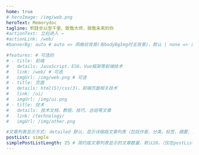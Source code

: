 ```yaml
---
home: true
# heroImage: /img/web.png
heroText: Memorydoc
tagline: 积跬步以至千里、致敬大师、致敬未来的你
#actionText: 立刻进入 →
#actionLink: /web/
#bannerBg: auto # auto => 网格纹背景(有bodyBgImg时无背景)，默认 | none => 无 | '大图地址' | background: 自定义背景样式       提示：如发现文本颜色不适应你的背景时可以到palette.styl修改$bannerTextColor变量

#features: # 可选的
# - title: 前端
#   details: JavaScript、ES6、Vue框架等前端技术
#   link: /web/ # 可选
#   imgUrl: /img/web.png # 可选
# - title: 页面
#   details: html(5)/css(3)，前端页面相关技术
#   link: /ui/
#   imgUrl: /img/ui.png
# - title: 技术
#   details: 技术文档、教程、技巧、总结等文章
#   link: /technology/
#   imgUrl: /img/other.png

#文章列表显示方式: detailed 默认，显示详细版文章列表（包括作者、分类、标签、摘要、分页等）| simple => 显示简约版文章列表（仅标题和日期）| none 不显示文章列表
postList: simple
simplePostListLength: 25 # 简约版文章列表显示的文章数量，默认10。（仅在postList设置为simple时生效）
---
```



